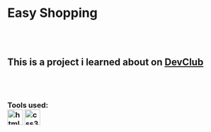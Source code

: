 <h1>Easy Shopping</h1>
<br>
<br>
<h2>This is a project i learned about on <a href="https://rodolfomori.com.br"> DevClub</a></h2>
<br>
<br>
<h3>Tools used:
  <section>
    <img width="35" height="35" src="https://img.icons8.com/color/48/html-5--v1.png" alt="html-5--v1"/> 
    <img width="35" height="35" src="https://img.icons8.com/fluency/48/css3.png" alt="css3"/>
  </section>
</h3>
<br>
<br>
